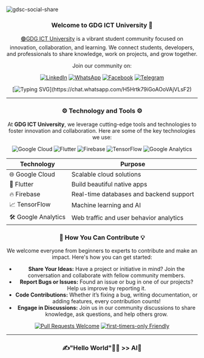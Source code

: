 
![gdsc-social-share](https://github.com/user-attachments/assets/65e3dc2e-bd88-451c-8f0c-59dc1dd2aaa1)

<div align="center">

### Welcome to GDG ICT University 🌟
[🟢GDG ICT University](https://github.com/GDG-On-Campus-ICTU/) is a vibrant student community focused on innovation, collaboration, and learning. We connect students, developers, and professionals to share knowledge, work on projects, and grow together. 

Join our community on:

[![LinkedIn](https://img.shields.io/badge/-LinkedIn-blue?style=for-the-badge&logo=linkedin)](https://www.linkedin.com/company/gdscictuniversity/)
[![WhatsApp](https://img.shields.io/badge/-WhatsApp-brightgreen?style=for-the-badge&logo=whatsapp)](https://chat.whatsapp.com/H5Hrtk79iGoAOoVAjVLsF2)
[![Facebook](https://img.shields.io/badge/-Facebook-blue?style=for-the-badge&logo=facebook)](https://web.facebook.com/gdscictu)
[![Telegram](https://img.shields.io/badge/-Telegram-blue?style=for-the-badge&logo=telegram)](https://t.me/gdgictu)

[![Typing SVG](https://readme-typing-svg.herokuapp.com?font=Fira+Code&size=24&color=%2336BCF7&lines=🖐Join+us+on+our+journey!)](https://chat.whatsapp.com/H5Hrtk79iGoAOoVAjVLsF2)

</div>

---

<div align="center">

### ⚙️ Technology and Tools ⚙️

At **GDG ICT University**, we leverage cutting-edge tools and technologies to foster innovation and collaboration. Here are some of the key technologies we use:

</div>

<div align="center">

![Google Cloud](https://img.shields.io/badge/Google%20Cloud-4285F4?style=for-the-badge&logo=google-cloud&logoColor=white)
![Flutter](https://img.shields.io/badge/Flutter-02569B?style=for-the-badge&logo=flutter&logoColor=white)
![Firebase](https://img.shields.io/badge/Firebase-FFCA28?style=for-the-badge&logo=firebase&logoColor=white)
![TensorFlow](https://img.shields.io/badge/TensorFlow-FF6F00?style=for-the-badge&logo=tensorflow&logoColor=white)
![Google Analytics](https://img.shields.io/badge/Google%20Analytics-E37400?style=for-the-badge&logo=google-analytics&logoColor=white)

</div>

<div align="center">

| **Technology**         | **Purpose**                               |
|------------------------|-------------------------------------------|
| 🌐 Google Cloud         | Scalable cloud solutions                  |
| 📱 Flutter              | Build beautiful native apps              |
| 🔥 Firebase             | Real-time databases and backend support  |
| 📈 TensorFlow           | Machine learning and AI                  |
| 🛠 Google Analytics      | Web traffic and user behavior analytics  |

</div>


<div align="center">


### 🌟 How You Can Contribute 💡
We welcome everyone from beginners to experts to contribute and make an impact. Here's how you can get started:

- **Share Your Ideas:** Have a project or initiative in mind? Join the conversation and collaborate with fellow community members.
- **Report Bugs or Issues:** Found an issue or bug in one of our projects? Help us improve by reporting it.
- **Code Contributions:** Whether it’s fixing a bug, writing documentation, or adding features, every contribution counts! 
- **Engage in Discussions:** Join us in our community discussions to share knowledge, ask questions, and help others grow.

<div align="center">

[![Pull Requests Welcome](https://img.shields.io/badge/PRs-welcome-brightgreen.svg?style=flat)](http://makeapullrequest.com)
[![first-timers-only Friendly](https://img.shields.io/badge/first--timers--only-friendly-blue.svg)](http://www.firsttimersonly.com/)

</div>

---

<div align="center">

###  ✍"Hello World"👨‍💻 >> AI🤖
</div>
